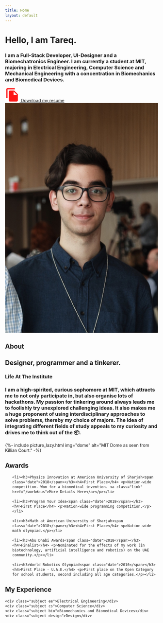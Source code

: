```yaml
---
title: Home
layout: default
---
```


<div class="layout">

  <h1 class="huge dark"><span class="pop">Hello,</span> I am Tareq.</h1>

  <h3 class="huge title dark slideInFromLeft">I am a Full-Stack Developer, UI-Designer and a Biomechatronics Engineer. I am currently a student at MIT, majoring in Electrical Engineering, Computer Science and Mechanical Engineering with a concentration in Biomechanics and Biomedical Devices.</h3>

  <div class="right_align">
    <a target="\_blank" href="/uploads/resume.pdf" class="tight"><span class="highlight_on_hover white"><img src="/resources/images/file.svg"> Download my resume</span></a>
  </div>

</div>

<img data-src="/resources/images/portrait.jpg" class="portrait lazy" alt="Picture of Tareq El Dandachi" style="display: none;">

<noscript>
  <img src="/resources/images/portrait.jpg" class="portrait lazy" alt="Picture of Tareq El Dandachi">
</noscript>

<div class="layout">

  <h2 class="pretitle">About</h2>
  <h2 class="huge title">
    Designer, programmer and a tinkerer.
  </h2>

  <div class="separator"></div>

  <h3 class="pretitle">Life At The Institute</h3>
  <h3 class="huge photo_paragraph">
    I am a high-spirited, curious sophomore at MIT, which attracts me to not only participate in, but also organise lots of hackathons. My passion for tinkering around always leads me to foolishly try unexplored challenging ideas. It also makes me a huge proponent of using interdisciplinary approaches to solve problems, thereby my choice of majors. The idea of integrating different fields of study appeals to my curiosity and drives me to think out of the 📦.
  </h3>

  {%- include picture_lazy.html img="dome" alt="MIT Dome as seen from Killian Court." -%}

  <div class="separator"></div>

  <h2 class="pretitle">Awards</h2>

  <ul>

    <li><h3>Physics Innovation at American University of Sharjah<span class="date">2018</span></h3><h4>First Place</h4> <p>Nation-wide competition. Won for a biomedical invention. <a class="link" href="/work#aus">More Details Here</a></p></li>

    <li><h3>Program Your Idea<span class="date">2018</span></h3><h4>First Place</h4> <p>Nation-wide programming competition.</p></li>

    <li><h3>Math at American University of Sharjah<span class="date">2018</span></h3><h4>First Place</h4> <p>Nation-wide math olympiad.</p></li>

    <li><h3>Abu Dhabi Awards<span class="date">2018</span></h3><h4>Finalist</h4> <p>Nominated for the effects of my work (in biotechnology, artificial intelligence and robotics) on the UAE community.</p></li>

    <li><h3>World Robotics Olympiad<span class="date">2016</span></h3><h4>First Place - U.A.E.</h4> <p>First place on the Open Category for school students, second including all age categories.</p></li>

  </ul>

  <div class="separator"></div>

  <h2 class="pretitle">My Experience</h2>

  <div class="experience_grid">

    <div class="subject ee">Electrical Engineering</div>
    <div class="subject cs">Computer Science</div>
    <div class="subject bio">Biomechanics and Biomedical Devices</div>
    <div class="subject design">Design</div>

  </div>

</div>

<script>
document.addEventListener("DOMContentLoaded", function() {
  var lazyloadImages = document.querySelectorAll("img.lazy");
  var lazyloadThrottleTimeout;

  function lazyload () {
    if(lazyloadThrottleTimeout) {
      clearTimeout(lazyloadThrottleTimeout);
    }

    lazyloadThrottleTimeout = setTimeout(function() {
        var scrollTop = window.pageYOffset;
        lazyloadImages.forEach(function(img) {
            if(img.offsetTop < (window.innerHeight + scrollTop)) {
              img.src = img.dataset.src;
              if (img.dataset.srcset){ img.srcset = img.dataset.srcset; }
              img.classList.remove('lazy');
              img.style.display = "block";
            }
        });
        if(lazyloadImages.length == 0) {
          document.removeEventListener("scroll", lazyload);
          window.removeEventListener("resize", lazyload);
          window.removeEventListener("orientationChange", lazyload);
        }
    }, 20);
  }

  document.addEventListener("scroll", lazyload);
  window.addEventListener("resize", lazyload);
  window.addEventListener("orientationChange", lazyload);
});
</script>
